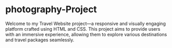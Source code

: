 # photography-Project
Welcome to my Travel Website project—a responsive and visually engaging platform crafted using HTML and CSS. This project aims to provide users with an immersive experience, allowing them to explore various destinations and travel packages seamlessly.
